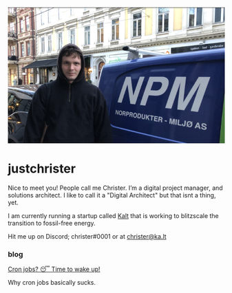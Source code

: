 <img src="https://github.com/justchrister/justchrister/blob/601a67819a3fad880815f0925872af3365145cf7/npm.png?raw=true" alt=""/>


<h1>justchrister</h1>

Nice to meet you! People call me Christer. I’m a digital project manager, and solutions architect. I like to call it a "Digital Architect" but that isnt a thing, yet.

I am currently running a startup called <a href="https://kalt.co">Kalt</a> that is working to blitzscale the transition to fossil-free energy.


Hit me up on Discord; christer#0001 or at christer@ka.lt




<h3> blog </h3>

<a href="https://github.com/justchrister/justchrister/blob/main/blog/cron.md">Cron jobs? 😴 Time to wake up!</a>

Why cron jobs basically sucks.
